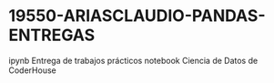 # 19550-ARIASCLAUDIO-PANDAS-ENTREGAS
ipynb Entrega de trabajos prácticos notebook Ciencia de Datos de CoderHouse
